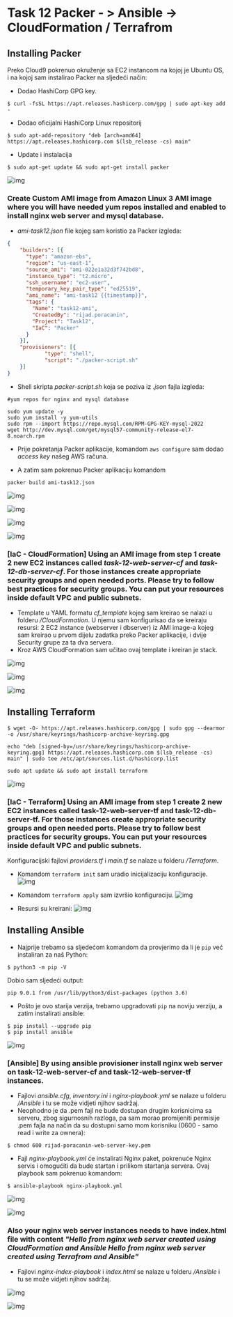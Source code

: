 # Task 12 Packer - > Ansible -> CloudFormation / Terrafrom 

## Installing Packer
Preko Cloud9 pokrenuo okruženje sa EC2 instancom na kojoj je Ubuntu OS, i na kojoj sam instalirao Packer na sljedeći način:
- Dodao HashiCorp GPG key.
```ubuntu
$ curl -fsSL https://apt.releases.hashicorp.com/gpg | sudo apt-key add -
```

- Dodao oficijalni HashiCorp Linux repositorij
```ubuntu
$ sudo apt-add-repository "deb [arch=amd64] https://apt.releases.hashicorp.com $(lsb_release -cs) main"
```

- Update i instalacija
```ubuntu
$ sudo apt-get update && sudo apt-get install packer
```

![img](packer/packer_installation.png)

### Create Custom AMI image from Amazon Linux 3 AMI image where you will have needed yum repos installed and enabled to install nginx web server and mysql database.

- *ami-task12.json* file kojeg sam koristio za Packer izgleda:
```json
{
    "builders": [{
      "type": "amazon-ebs",
      "region": "us-east-1",
      "source_ami": "ami-022e1a32d3f742bd8",
      "instance_type": "t2.micro",
      "ssh_username": "ec2-user",
      "temporary_key_pair_type": "ed25519",
      "ami_name": "ami-task12 {{timestamp}}",
      "tags": {
        "Name": "task12-ami",
        "CreatedBy": "rijad.poracanin",
        "Project": "Task12",
        "IaC": "Packer"
      }
    }],
    "provisioners": [{
            "type": "shell",
            "script": "./packer-script.sh"
    }]
}
```

- Shell skripta *packer-script.sh* koja se poziva iz *.json* fajla izgleda:
```shell
#yum repos for nginx and mysql database

sudo yum update -y
sudo yum install -y yum-utils
sudo rpm --import https://repo.mysql.com/RPM-GPG-KEY-mysql-2022
wget http://dev.mysql.com/get/mysql57-community-release-el7-8.noarch.rpm
```

- Prije pokretanja Packer aplikacije, komandom `aws configure` sam dodao *access key* našeg AWS računa.

- A zatim sam pokrenuo Packer aplikaciju komandom 
```packer
packer build ami-task12.json
```
![img](packer/packer-build-1.png)

![img](packer/packer-build-2.png)

![img](packer/packer-build-3.png)

![img](packer/ami-task12.png)


### [IaC - CloudFormation] Using an AMI image from step 1 create 2 new EC2 instances called *task-12-web-server-cf* and *task-12-db-server-cf*. For those instances create appropriate security groups and open needed ports. Please try to follow best practices for security groups. You can put your resources inside default VPC and public subnets.

- Template u YAML formatu *cf_template* kojeg sam kreirao se nalazi u folderu */CloudFormation*. U njemu sam konfigurisao da se kreiraju resursi: 2 EC2 instance (webserver i dbserver) iz AMI image-a kojeg sam kreirao u prvom dijelu zadatka preko Packer aplikacije, i dvije Security grupe za ta dva servera.
- Kroz AWS CloudFormation sam učitao ovaj template i kreiran je stack.

![img](CloudFormation/creating-stack.png)

![img](CloudFormation/ec2-instances.png)

![img](CloudFormation/web-server-sg.png)


## Installing Terraform

```ubuntu
$ wget -O- https://apt.releases.hashicorp.com/gpg | sudo gpg --dearmor -o /usr/share/keyrings/hashicorp-archive-keyring.gpg
```

```ubuntu
echo "deb [signed-by=/usr/share/keyrings/hashicorp-archive-keyring.gpg] https://apt.releases.hashicorp.com $(lsb_release -cs) main" | sudo tee /etc/apt/sources.list.d/hashicorp.list
```

```ubuntu
sudo apt update && sudo apt install terraform
```

![img](Terraform/install-terraform.png)

###  [IaC - Terraform] Using an AMI image from step 1 create 2 new EC2 instances called task-12-web-server-tf and task-12-db-server-tf. For those instances create appropriate security groups and open needed ports. Please try to follow best practices for security groups. You can put your resources inside default VPC and public subnets.

Konfiguracijski fajlovi *providers.tf* i *main.tf* se nalaze u folderu */Terraform*.
- Komandom `terraform init` sam uradio inicijalizaciju konfiguracije. 
![img](Terraform/terraform-init.png)

- Komandom `terraform apply` sam izvršio konfiguraciju.
![img](Terraform/terraform-apply.png)

- Resursi su kreirani:
![img](Terraform/instances-tf.png)

## Installing Ansible

- Najprije trebamo sa sljedećom komandom da provjerimo da li je `pip` već instaliran za naš Python:
```ubuntu
$ python3 -m pip -V
```

Dobio sam sljedeći output:

```
pip 9.0.1 from /usr/lib/python3/dist-packages (python 3.6)
```

- Pošto je ovo starija verzija, trebamo upgradovati `pip` na noviju verziju, a zatim instalirati ansible:

```ubuntu
$ pip install --upgrade pip
$ pip install ansible
```

![img](Ansible/ansible-version.png)

### [Ansible] By using ansible provisioner install nginx web server on task-12-web-server-cf and task-12-web-server-tf instances.

- Fajlovi *ansible.cfg*, *inventory.ini* i *nginx-playbook.yml* se nalaze u folderu */Ansible* i tu se može vidjeti njihov sadržaj.
- Neophodno je da .pem fajl ne bude dostupan drugim korisnicima sa serveru, zbog sigurnosnih razloga, pa sam morao promijeniti permisije .pem fajla na način da su dostupni samo mom korisniku (0600 - samo read i write za ownera):

```
$ chmod 600 rijad-poracanin-web-server-key.pem
```

- Fajl *nginx-playbook.yml* će instalirati Nginx paket, pokrenuće Nginx servis i omogućiti da bude startan i prilikom startanja servera. Ovaj playbook sam pokrenuo komandom:
```ubuntu
$ ansible-playbook nginx-playbook.yml
```
![img](Ansible/nginx-playbook.png)

![img](Ansible/WelcomeNginx.png)

### Also your nginx web server instances needs to have index.html file with content *"Hello from nginx web server created using CloudFormation and Ansible Hello from nginx web server created using Terrafrom and Ansible"*

- Fajlovi *nginx-index-playbook* i *index.html* se nalaze u folderu */Ansible* i tu se može vidjeti njihov sadržaj.

![img](Ansible/nginx-index-playbook.png)

![img](Ansible/index.png)
